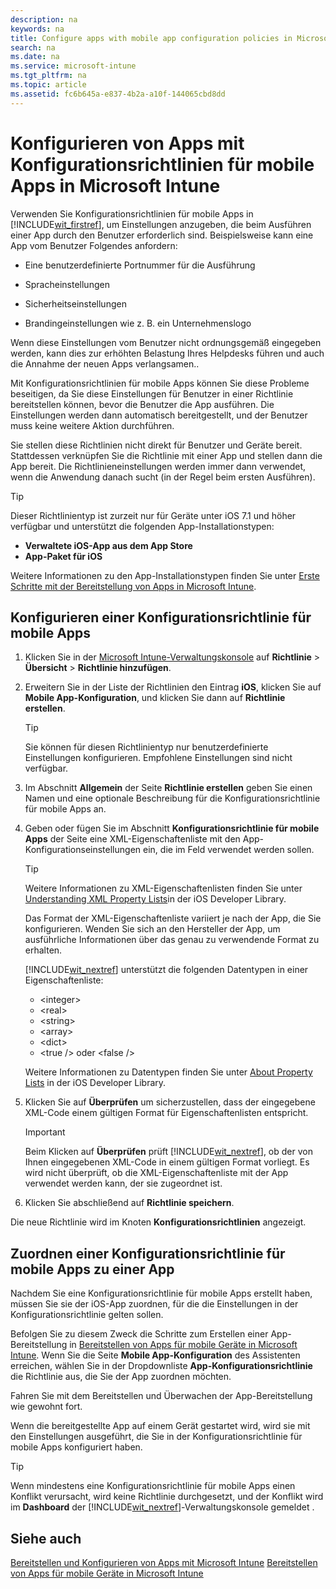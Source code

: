 ```yaml
---
description: na
keywords: na
title: Configure apps with mobile app configuration policies in Microsoft Intune
search: na
ms.date: na
ms.service: microsoft-intune
ms.tgt_pltfrm: na
ms.topic: article
ms.assetid: fc6b645a-e837-4b2a-a10f-144065cbd8dd
---
```

# Konfigurieren von Apps mit Konfigurationsrichtlinien f&#252;r mobile Apps in Microsoft Intune
Verwenden Sie Konfigurationsrichtlinien für mobile Apps in [!INCLUDE[wit_firstref](../Token/wit_firstref_md.md)], um Einstellungen anzugeben, die beim Ausführen einer App durch den Benutzer erforderlich sind. Beispielsweise kann eine App vom Benutzer Folgendes anfordern:

-   Eine benutzerdefinierte Portnummer für die Ausführung

-   Spracheinstellungen

-   Sicherheitseinstellungen

-   Brandingeinstellungen wie z. B. ein Unternehmenslogo

Wenn diese Einstellungen vom Benutzer nicht ordnungsgemäß eingegeben werden, kann dies zur erhöhten Belastung Ihres Helpdesks führen und auch die Annahme der neuen Apps verlangsamen..

Mit Konfigurationsrichtlinien für mobile Apps können Sie diese Probleme beseitigen, da Sie diese Einstellungen für Benutzer in einer Richtlinie bereitstellen können, bevor die Benutzer die App ausführen. Die Einstellungen werden dann automatisch bereitgestellt, und der Benutzer muss keine weitere Aktion durchführen.

Sie stellen diese Richtlinien nicht direkt für Benutzer und Geräte bereit. Stattdessen verknüpfen Sie die Richtlinie mit einer App und stellen dann die App bereit. Die Richtlinieneinstellungen werden immer dann verwendet, wenn die Anwendung danach sucht (in der Regel beim ersten Ausführen).

> [!TIP]
> Dieser Richtlinientyp ist zurzeit nur für Geräte unter iOS 7.1 und höher verfügbar und unterstützt die folgenden App-Installationstypen:
> 
> -   **Verwaltete iOS-App aus dem App Store**
> -   **App-Paket für iOS**
> 
> Weitere Informationen zu den App-Installationstypen finden Sie unter [Erste Schritte mit der Bereitstellung von Apps in Microsoft Intune](../Topic/Plan_for_app_deployment_in_Microsoft_Intune.md).

## Konfigurieren einer Konfigurationsrichtlinie für mobile Apps

1.  Klicken Sie in der [Microsoft Intune-Verwaltungskonsole](https://manage.microsoft.com) auf **Richtlinie** &gt; **Übersicht** &gt; **Richtlinie hinzufügen**.

2.  Erweitern Sie in der Liste der Richtlinien den Eintrag **iOS**, klicken Sie auf **Mobile App-Konfiguration**, und klicken Sie dann auf **Richtlinie erstellen**.

    > [!TIP]
    > Sie können für diesen Richtlinientyp nur benutzerdefinierte Einstellungen konfigurieren. Empfohlene Einstellungen sind nicht verfügbar.

3.  Im Abschnitt **Allgemein** der Seite **Richtlinie erstellen** geben Sie einen Namen und eine optionale Beschreibung für die Konfigurationsrichtlinie für mobile Apps an.

4.  Geben oder fügen Sie im Abschnitt **Konfigurationsrichtlinie für mobile Apps** der Seite eine XML-Eigenschaftenliste mit den App-Konfigurationseinstellungen ein, die im Feld verwendet werden sollen.

    > [!TIP]
    > Weitere Informationen zu XML-Eigenschaftenlisten finden Sie unter [Understanding XML Property Lists](https://developer.apple.com/library/ios/documentation/Cocoa/Conceptual/PropertyLists/UnderstandXMLPlist/UnderstandXMLPlist.html)in der iOS Developer Library.
    > 
    > Das Format der XML-Eigenschaftenliste variiert je nach der App, die Sie konfigurieren. Wenden Sie sich an den Hersteller der App, um ausführliche Informationen über das genau zu verwendende Format zu erhalten.
    > 
    > [!INCLUDE[wit_nextref](../Token/wit_nextref_md.md)] unterstützt die folgenden Datentypen in einer Eigenschaftenliste:
    > 
    > -   &lt;integer&gt;
    > -   &lt;real&gt;
    > -   &lt;string&gt;
    > -   &lt;array&gt;
    > -   &lt;dict&gt;
    > -   &lt;true /&gt; oder &lt;false /&gt;
    > 
    > Weitere Informationen zu Datentypen finden Sie unter [About Property Lists](https://developer.apple.com/library/ios/documentation/Cocoa/Conceptual/PropertyLists/AboutPropertyLists/AboutPropertyLists.html) in der iOS Developer Library.

5.  Klicken Sie auf **Überprüfen** um sicherzustellen, dass der eingegebene XML-Code einem gültigen Format für Eigenschaftenlisten entspricht.

    > [!IMPORTANT]
    > Beim Klicken auf **Überprüfen** prüft [!INCLUDE[wit_nextref](../Token/wit_nextref_md.md)], ob der von Ihnen eingegebenen XML-Code in einem gültigen Format vorliegt. Es wird nicht überprüft, ob die XML-Eigenschaftenliste mit der App verwendet werden kann, der sie zugeordnet ist.

6.  Klicken Sie abschließend auf **Richtlinie speichern**.

Die neue Richtlinie wird im Knoten **Konfigurationsrichtlinien** angezeigt.

## Zuordnen einer Konfigurationsrichtlinie für mobile Apps zu einer App
Nachdem Sie eine Konfigurationsrichtlinie für mobile Apps erstellt haben, müssen Sie sie der iOS-App zuordnen, für die die Einstellungen in der Konfigurationsrichtlinie gelten sollen.

Befolgen Sie zu diesem Zweck die Schritte zum Erstellen einer App-Bereitstellung in [Bereitstellen von Apps für mobile Geräte in Microsoft Intune](../Topic/Deploy_apps_to_mobile_devices_in_Microsoft_Intune_-_deleted.md). Wenn Sie die Seite **Mobile App-Konfiguration** des Assistenten erreichen, wählen Sie in der Dropdownliste **App-Konfigurationsrichtlinie** die Richtlinie aus, die Sie der App zuordnen möchten.

Fahren Sie mit dem Bereitstellen und Überwachen der App-Bereitstellung wie gewohnt fort.

Wenn die bereitgestellte App auf einem Gerät gestartet wird, wird sie mit den Einstellungen ausgeführt, die Sie in der Konfigurationsrichtlinie für mobile Apps konfiguriert haben.

> [!TIP]
> Wenn mindestens eine Konfigurationsrichtlinie für mobile Apps einen Konflikt verursacht, wird keine Richtlinie durchgesetzt, und der Konflikt wird im **Dashboard** der [!INCLUDE[wit_nextref](../Token/wit_nextref_md.md)]-Verwaltungskonsole gemeldet .

## Siehe auch
[Bereitstellen und Konfigurieren von Apps mit Microsoft Intune](../Topic/Deploy_and_configure_apps_with_Microsoft_Intune.md)
[Bereitstellen von Apps für mobile Geräte in Microsoft Intune](../Topic/Deploy_apps_to_mobile_devices_in_Microsoft_Intune_-_deleted.md)

